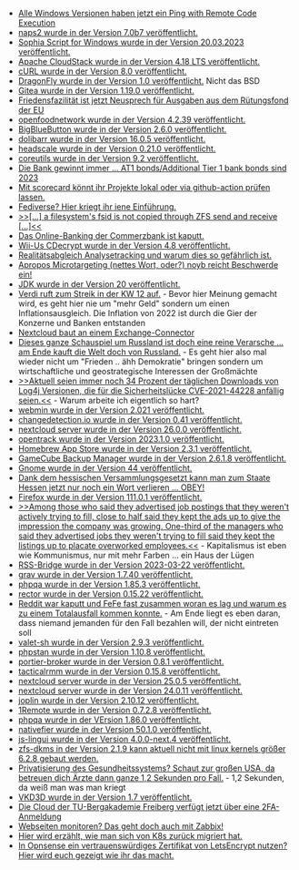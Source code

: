 * [Alle Windows Versionen haben jetzt ein Ping with Remote Code Execution](http://blog.fefe.de/?ts=9ae6e3ea)
* [naps2 wurde in der Version 7.0b7 veröffentlicht.](https://github.com/cyanfish/naps2/releases/tag/v7.0b7)
* [Sophia Script for Windows wurde in der Version 20.03.2023 veröffentlicht.](https://github.com/farag2/Sophia-Script-for-Windows/releases/tag/6.4.2)
* [Apache CloudStack wurde in der Version 4.18 LTS veröffentlicht.](https://www.phoronix.com/news/Apache-CloudStack-4.18-LTS)
* [cURL wurde in der Version 8.0 veröffentlicht.](https://www.phoronix.com/news/curl-8.0-Released)
* [DragonFly wurde in der Version 1.0 veröffentlicht.](https://www.phoronix.com/news/Dragonflydb-1.0-Released) Nicht das BSD
* [Gitea wurde in der Version 1.19.0 veröffentlicht.](https://github.com/go-gitea/gitea/releases/tag/v1.19.0)
* [Friedensfazilität ist jetzt Neusprech für Ausgaben aus dem Rütungsfond der EU](http://blog.fefe.de/?ts=9ae696f4)
* [openfoodnetwork wurde in der Version 4.2.39 veröffentlicht.](https://github.com/openfoodfoundation/openfoodnetwork/releases/tag/v4.2.39)
* [BigBlueButton wurde in der Version 2.6.0 veröffentlicht.](https://github.com/bigbluebutton/bigbluebutton/releases/tag/v2.6.0)
* [dolibarr wurde in der Version 16.0.5 veröffentlicht.](https://github.com/Dolibarr/dolibarr/releases/tag/16.0.5)
* [headscale wurde in der Version 0.21.0 veröffentlicht.](https://github.com/juanfont/headscale/releases/tag/v0.21.0)
* [coreutils wurde in der Version 9.2 veröffentlicht.](https://lwn.net/Articles/926676/)
* [Die Bank gewinnt immer ... AT1 bonds/Additional Tier 1 bank bonds sind 2023](http://blog.fefe.de/?ts=9ae7b682)
* [Mit scorecard könnt ihr Projekte lokal oder via github-action prüfen lassen.](https://opensource.com/article/23/3/open-source-security-scorecard)
* [Fediverse? Hier kriegt ihr iene Einführung.](https://opensource.com/article/23/3/tour-the-fediverse)
* [>>[...] a filesystem's fsid is not copied through ZFS send and receive [...]<<](https://utcc.utoronto.ca/~cks/space/blog/linux/ZFSAndNFSFilesystemIDs)
* [Das Online-Banking der Commerzbank ist kaputt.](https://www.borncity.com/blog/2023/03/22/commerzbank-online-banking-massive-probleme-mit-dns-records-mrz-2023/)
* [Wii-Us CDecrypt wurde in der Version 4.8 veröffentlicht.](https://wiidatabase.de/cdecrypt-v4-8/)
* [Realitätsabgleich Analysetracking und warum dies so gefährlich ist.](https://www.kuketz-blog.de/meinung-es-gibt-kein-grundrecht-auf-analyse-ttdsg-teil5/)
* [Apropos Microtargeting (nettes Wort, oder?) noyb reicht Beschwerde ein!](https://netzpolitik.org/2023/politische-parteien-noyb-reicht-beschwerden-wegen-microtargeting-ein/)
* [JDK wurde in der Version 20 veröffentlicht.](https://lwn.net/Articles/926781/)
* [Verdi ruft zum Streik in der KW 12 auf.](https://www1.wdr.de/nachrichten/verdi-warnstreik-oeffentlicher-dienst-nrw-100.html) - Bevor hier Meinung gemacht wird, es geht hier nie um "mehr Geld" sondern um einen Inflationsausgleich. Die Inflation von 2022 ist durch die Gier der Konzerne und Banken entstanden
* [Nextcloud baut an einem Exchange-Connector](https://nextcloud.com/blog/join-our-beta-program-for-the-nextcloud-exchange-connector/)
* [Dieses ganze Schauspiel um Russland ist doch eine reine Verarsche ... am Ende kauft die Welt doch von Russland.](https://netzfrauen.org/2023/03/21/uranium-2/) - Es geht hier also mal wieder nicht um "Frieden .. ähh Demokratie" bringen sondern um wirtschaftliche und geostrategische Interessen der Großmächte
* [>>Aktuell seien immer noch 34 Prozent der täglichen Downloads von Log4j Versionen, die für die Sicherheitslücke CVE-2021-44228 anfällig seien.<<](http://blog.fefe.de/?ts=9ae4ef0f) - Warum arbeite ich eigentlich so hart?
* [webmin wurde in der Version 2.021 veröffentlicht.](https://github.com/webmin/webmin/releases/tag/2.021)
* [changedetection.io wurde in der Version 0.41 veröffentlicht.](https://github.com/dgtlmoon/changedetection.io/releases/tag/0.41)
* [nextcloud server wurde in der Version 26.0.0 veröffentlicht.](https://github.com/nextcloud/server/releases/tag/v26.0.0)
* [opentrack wurde in der Version 2023.1.0 veröffentlicht.](https://github.com/opentrack/opentrack/releases/tag/opentrack-2023.1.0)
* [Homebrew App Store wurde in der Version 2.3.1 veröffentlicht.](https://wiidatabase.de/homebrew-app-store-v2-3-1/)
* [GameCube Backup Manager wurde in der Version 2.6.1.8 veröffentlicht.](https://wiidatabase.de/gamecube-backup-manager-v2-6-1-8/)
* [Gnome wurde in der Version 44 veröffentlicht.](https://lwn.net/Articles/926856/)
* [Dank dem hessischen Versammlungsgesetzt kann man zum Staate Hessen jetzt nur noch ein Wort verlieren ... OBEY!](https://netzpolitik.org/2023/videoueberwachung-auf-demos-hessen-verabschiedet-umstrittenes-versammlungsgesetz/)
* [Firefox wurde in der Version 111.0.1 veröffentlicht.](https://www.borncity.com/blog/2023/03/22/firefox-111-0-1-freigegeben/)
* [>>Among those who said they advertised job postings that they weren't actively trying to fill, close to half said they kept the ads up to give the impression the company was growing. One-third of the managers who said they advertised jobs they weren't trying to fill said they kept the listings up to placate overworked employees.<<](http://blog.fefe.de/?ts=9ae5d253) - Kapitalismus ist eben wie Kommunismus, nur mit mehr Farben ... ein Haus der Lügen
* [RSS-Bridge wurde in der Version 2023-03-22 veröffentlicht.](https://github.com/RSS-Bridge/rss-bridge/releases/tag/2023-03-22)
* [grav wurde in der Version 1.7.40 veröffentlicht.](https://github.com/getgrav/grav/releases/tag/1.7.40)
* [phpqa wurde in der Version 1.85.3 veröffentlicht.](https://github.com/jakzal/phpqa/releases/tag/v1.85.3)
* [rector wurde in der Version 0.15.22 veröffentlicht.](https://github.com/rectorphp/rector/releases/tag/0.15.22)
* [Reddit war kaputt und FeFe fast zusammen woran es lag und warum es zu einem Totalausfall kommen konnte.](http://blog.fefe.de/?ts=9ae22883) - Am Ende liegt es eben daran, dass niemand jemanden für den Fall bezahlen will, der nicht eintreten soll
* [valet-sh wurde in der Version 2.9.3 veröffentlicht.](https://github.com/valet-sh/valet-sh/releases/tag/2.9.3)
* [phpstan wurde in der Version 1.10.8 veröffentlicht.](https://github.com/phpstan/phpstan/releases/tag/1.10.8)
* [portier-broker wurde in der Version 0.8.1 veröffentlicht.](https://github.com/portier/portier-broker/releases/tag/v0.8.1)
* [tacticalrmm wurde in der Version 0.15.8 veröffentlicht.](https://github.com/amidaware/tacticalrmm/releases/tag/v0.15.8)
* [nextcloud server wurde in der Version 25.0.5 veröffentlicht.](https://github.com/nextcloud/server/releases/tag/v25.0.5)
* [nextcloud server wurde in der Version 24.0.11 veröffentlicht.](https://github.com/nextcloud/server/releases/tag/v24.0.11)
* [joplin wurde in der Version 2.10.12 veröffentlicht.](https://github.com/laurent22/joplin/releases/tag/v2.10.12)
* [1Remote wurde in der Version 0.7.2.8 veröffentlicht.](https://github.com/1Remote/1Remote/releases/tag/0.7.2.8)
* [phpqa wurde in der VErsion 1.86.0 veröffentlicht.](https://github.com/jakzal/phpqa/releases/tag/v1.86.0)
* [nativefier wurde in der Version 50.1.0 veröffentlicht.](https://github.com/nativefier/nativefier/releases/tag/v50.1.0)
* [js-lingui wurde in der Version 4.0.0-next.4 veröffentlicht.](https://github.com/lingui/js-lingui/releases/tag/v4.0.0-next.4)
* [zfs-dkms in der Version 2.1.9 kann aktuell nicht mit linux kernels größer 6.2.8 gebaut werden.](https://github.com/archzfs/archzfs/issues/486)
* [Privatisierung des Gesundheitssystems? Schaut zur großen USA, da betreuen dich Ärzte dann ganze 1,2 Sekunden pro Fall.](https://blog.fefe.de/?ts=9ae19cf4) - 1,2 Sekunden, da weiß man was man kriegt
* [VKD3D wurde in der Version 1.7 veröffentlicht.](https://www.phoronix.com/news/Wine-VKD3D-1.7)
* [Die Cloud der TU-Bergakademie Freiberg verfügt jetzt über eine 2FA-Anmeldung](https://blogs.hrz.tu-freiberg.de/urz/zwei-faktor-authentifizierung-fuer-cloud/)
* [Webseiten monitoren? Das geht doch auch mit Zabbix!](https://blog.zabbix.com/whats-up-home-monitor-your-website-visitor-rate/25660/)
* [Hier wird erzählt, wie man sich von K8s zurück migriert hat.](https://dev.37signals.com/bringing-our-apps-back-home/)
* [In Opnsense ein vertrauenswürdiges Zertifikat von LetsEncrypt nutzen? Hier wird euch gezeigt wie ihr das macht.](https://www.windowspro.de/thomas-joos/lets-encrypt-selbstsignierte-zertifikate-fuer-opnsense-verwenden)

